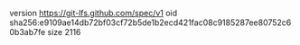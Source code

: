 version https://git-lfs.github.com/spec/v1
oid sha256:e9109ae14db72bf03cf72b5de1b2ecd421fac08c9185287ee80752c60b3ab7fe
size 2116
